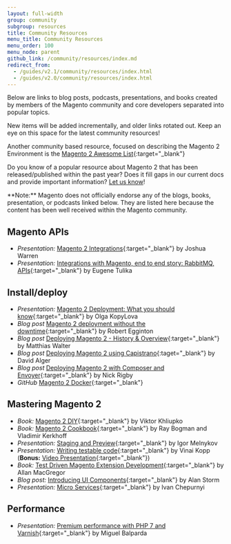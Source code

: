 ```yaml
---
layout: full-width
group: community
subgroup: resources
title: Community Resources
menu_title: Community Resources
menu_order: 100
menu_node: parent
github_link: /community/resources/index.md
redirect_from: 
  - /guides/v2.1/community/resources/index.html
  - /guides/v2.0/community/resources/index.html
---
```


Below are links to blog posts, podcasts, presentations, and books created by members of the Magento community and core developers separated into popular topics.

New items will be added incrementally, and older links rotated out. Keep an eye on this space for the latest community resources!

Another community based resource, focused on describing the Magento 2 Environment is the [Magento 2 Awesome List][0]{:target="_blank"}

Do you know of a popular resource about Magento 2 that has been released/published within the past year?
Does it fill gaps in our current docs and provide important information?
[Let us know][1]!

<div class="bs-callout bs-callout-info" markdown="1">
**Note:** Magento does not officially endorse any of the blogs, books, presentation, or podcasts linked below.
They are listed here because the content has been well received within the Magento community.
</div>

## Magento APIs

* *Presentation:* [Magento 2 Integrations][2]{:target="_blank"} by Joshua Warren
* *Presentation:* [Integrations with Magento, end to end story: RabbitMQ, APIs][3]{:target="_blank"} by Eugene Tulika

## Install/deploy

* *Presentation:* [Magento 2 Deployment: What you should know][4]{:target="_blank"} by Olga KopyLova
* *Blog post* [Magento 2 deployment without the downtime][5]{:target="_blank"} by Robert Egginton
* *Blog post* [Deploying Magento 2 - History & Overview][6]{:target="_blank"} by Matthias Walter
* *Blog post* [Deploying Magento 2 using Capistrano][17]{:taget="_blank"} by David Alger
* *Blog post* [Deploying Magento 2 with Composer and Envoyer][16]{:target="_blank"} by Nick Rigby
* *GitHub* [Magento 2 Docker][18]{:target="_blank"}

## Mastering Magento 2

*  *Book:* [Magento 2 DIY][7]{:target="_blank"} by Viktor Khliupko
*  *Book:* [Magento 2 Cookbook][8]{:target="_blank"} by Ray Bogman and Vladimir Kerkhoff
*  *Presentation:* [Staging and Preview][9]{:target="_blank"} by Igor Melnykov
*  *Presentation:* [Writing testable code][10]{:target="_blank"} by Vinai Kopp (**Bonus:** [Video Presentation][11]{:target="_blank"})
*  *Book:* [Test Driven Magento Extension Development][12]{:target="_blank"} by Allan MacGregor
*  *Blog post:* [Introducing UI Components][13]{:target="_blank"} by Alan Storm
*  *Presentation:* [Micro Services][14]{:target="_blank"} by Ivan Chepurnyi

## Performance

*  *Presentation:* [Premium performance with PHP 7 and Varnish][15]{:target="_blank"} by Miguel Balparda 

[0]: https://github.com/DavidLambauer/awesome-magento2 
[1]: {{page.baseurl}}contributor-guide/contributing_docs.html
[2]: http://www.slideshare.net/StaceyWhitney1/mage-titans-usa-2016-joshua-warren-magento-2-integrations
[3]: http://www.slideshare.net/vrann/mage-titans-usa-2016-magentofacebookrabbitmq
[4]: http://www.slideshare.net/OlgaKopylova2/m2-deployment
[5]: https://www.c3media.co.uk/blog/c3-news/magento-2-deployment-without-downtime/
[6]: https://dev98.de/2017/01/06/deploying-magento2-history-overview-14/
[7]: https://leanpub.com/magento2diy
[8]: https://www.packtpub.com/web-development/magento-2-cookbook
[9]: http://www.slideshare.net/StaceyWhitney1/mage-titans-usa-2016-igor-melnykov-staging-and-preview
[10]: http://www.slideshare.net/vinaikopp/writing-testable-code-for-magento-1-and-2-2016-romaina
[11]: https://www.youtube.com/watch?v=eF2EoF0WKoo
[12]: https://leanpub.com/tdd-magento-extension
[13]: http://alanstorm.com/magento_2_introducing_ui_components/
[14]: https://www.dropbox.com/s/j9a65kmqo5s4zys/MageTitansUSA%202016%20-%20Creating%20Micro-Services%20for%20Magento%202.pdf?dl=0
[15]: http://www.slideshare.net/StaceyWhitney1/mage-titans-usa-2016-miguel-balparda-magento-2-premium-performance-with-php-7-and-varnish
[16]: https://nickrigby.uk/magento/deploying-magento-2-with-composer-and-envoyer.html
[17]: http://davidalger.com/development/magento/deploying-magento-2-using-capistrano/
[18]: https://github.com/meanbee/docker-magento2
